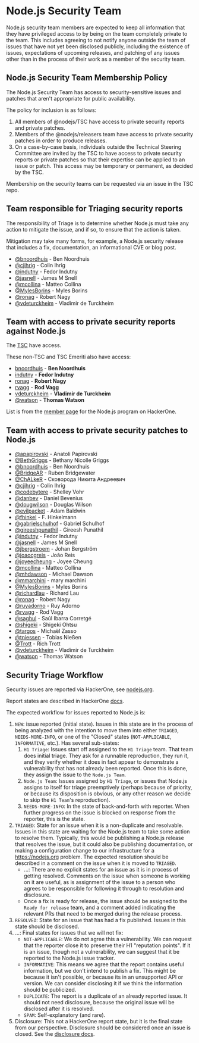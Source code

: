 # Node.js Security Team

Node.js security team members are expected to keep all information that they
have privileged access to by being on the team completely private to the team.
This includes agreeing to not notify anyone outside the team of issues that have
not yet been disclosed publicly, including the existence of issues, expectations
of upcoming releases, and patching of any issues other than in the process of
their work as a member of the security team.

## Node.js Security Team Membership Policy

The Node.js Security Team has access to security-sensitive issues and patches
that aren't appropriate for public availability.

The policy for inclusion is as follows:

1. All members of @nodejs/TSC have access to private security reports and
   private patches.
2. Members of the @nodejs/releasers team
   have access to private security patches in order to produce releases.
3. On a case-by-case basis, individuals outside the Technical Steering
   Committee are invited by the TSC to have access to private security reports
   or private patches so that their expertise can be applied to an issue or
   patch. This access may be temporary or permanent, as decided by the TSC.

Membership on the security teams can be requested via an issue in the TSC repo.

## Team responsible for Triaging security reports

The responsibility of Triage is to determine whether Node.js must take any
action to mitigate the issue, and if so, to ensure that the action is taken.

Mitigation may take many forms, for example, a Node.js security release that
includes a fix, documentation, an informational CVE or blog post.

<!-- ncu-team-sync.team(nodejs/security-triage) -->

* [@bnoordhuis](https://github.com/bnoordhuis) - Ben Noordhuis
* [@cjihrig](https://github.com/cjihrig) - Colin Ihrig
* [@indutny](https://github.com/indutny) - Fedor Indutny
* [@jasnell](https://github.com/jasnell) - James M Snell
* [@mcollina](https://github.com/mcollina) - Matteo Collina
* [@MylesBorins](https://github.com/MylesBorins) - Myles Borins
* [@ronag](https://github.com/ronag) - Robert Nagy
* [@vdeturckheim](https://github.com/vdeturckheim) - Vladimir de Turckheim

<!-- ncu-team-sync end -->

## Team with access to private security reports against Node.js

The [TSC](https://github.com/nodejs/node#tsc-technical-steering-committee)
have access.

These non-TSC and TSC Emeriti also have access:

* [bnoordhuis](https://github.com/bnoordhuis) - **Ben Noordhuis**
* [indutny](https://github.com/indutny) - **Fedor Indutny**
* [ronag](https://github.com/ronag) - **Robert Nagy**
* [rvagg](https://github.com/rvagg) - **Rod Vagg**
* [vdeturckheim](https://github.com/vdeturckheim) - **Vladimir de Turckheim**
* [@watson](https://github.com/watson) - **Thomas Watson**

List is from the [member page](https://hackerone.com/nodejs/team\_members) for
the Node.js program on HackerOne.

## Team with access to private security patches to Node.js

<!-- ncu-team-sync.team(nodejs-private/security) -->

* [@apapirovski](https://github.com/apapirovski) - Anatoli Papirovski
* [@BethGriggs](https://github.com/BethGriggs) - Bethany Nicolle Griggs
* [@bnoordhuis](https://github.com/bnoordhuis) - Ben Noordhuis
* [@BridgeAR](https://github.com/BridgeAR) - Ruben Bridgewater
* [@ChALkeR](https://github.com/ChALkeR) - Сковорода Никита Андреевич
* [@cjihrig](https://github.com/cjihrig) - Colin Ihrig
* [@codebytere](https://github.com/codebytere) - Shelley Vohr
* [@danbev](https://github.com/danbev) - Daniel Bevenius
* [@dougwilson](https://github.com/dougwilson) - Douglas Wilson
* [@evilpacket](https://github.com/evilpacket) - Adam Baldwin
* [@fhinkel](https://github.com/fhinkel) - F. Hinkelmann
* [@gabrielschulhof](https://github.com/gabrielschulhof) - Gabriel Schulhof
* [@gireeshpunathil](https://github.com/gireeshpunathil) - Gireesh Punathil
* [@indutny](https://github.com/indutny) - Fedor Indutny
* [@jasnell](https://github.com/jasnell) - James M Snell
* [@jbergstroem](https://github.com/jbergstroem) - Johan Bergström
* [@joaocgreis](https://github.com/joaocgreis) - João Reis
* [@joyeecheung](https://github.com/joyeecheung) - Joyee Cheung
* [@mcollina](https://github.com/mcollina) - Matteo Collina
* [@mhdawson](https://github.com/mhdawson) - Michael Dawson
* [@mmarchini](https://github.com/mmarchini) - mary marchini
* [@MylesBorins](https://github.com/MylesBorins) - Myles Borins
* [@richardlau](https://github.com/richardlau) - Richard Lau
* [@ronag](https://github.com/ronag) - Robert Nagy
* [@ruyadorno](https://github.com/ruyadorno) - Ruy Adorno
* [@rvagg](https://github.com/rvagg) - Rod Vagg
* [@saghul](https://github.com/saghul) - Saúl Ibarra Corretgé
* [@shigeki](https://github.com/shigeki) - Shigeki Ohtsu
* [@targos](https://github.com/targos) - Michaël Zasso
* [@tniessen](https://github.com/tniessen) - Tobias Nießen
* [@Trott](https://github.com/Trott) - Rich Trott
* [@vdeturckheim](https://github.com/vdeturckheim) - Vladimir de Turckheim
* [@watson](https://github.com/watson) - Thomas Watson

<!-- ncu-team-sync end -->

## Security Triage Workflow

Security issues are reported via HackerOne, see [nodejs.org](https://nodejs.org/en/security/#reporting-a-bug-in-node-js).

Report states are described in HackerOne [docs](https://docs.hackerone.com/programs/report-states.html).

The expected workflow for issues reported to Node.js is:

1. `NEW`: issue reported (initial state).  Issues in this state are in the
   process of being analyzed with the intention to move them into either
   `TRIAGED`, `NEEDS-MORE-INFO`, or one of the "Closed" states
   (`NOT-APPLICABLE`, `INFORMATIVE`, etc.). Has several sub-states:
   1. `H1 Triage`: Issues start off assigned to the `H1 Triage` team. That team
      does initial triage. They ask for a runnable reproduction, they run it,
      and they verify whether it does in fact appear to demonstrate a
      vulnerability that has not already been reported. Once this is done, they
      assign the issue to the `Node.js Team`.
   2. `Node.js Team`: Issues assigned by `H1 Triage`, or issues that Node.js
      assigns to itself for triage preemptively (perhaps because of priority, or
      because its disposition is obvious, or any other reason we decide to
      skip the `H1 Team`'s reproduction).
   3. `NEEDS-MORE-INFO`: In the state of back-and-forth with reporter. When
      further progress on the issue is blocked on response from the reporter,
      this is the state.
2. `TRIAGED`: State for an issue when it is a non-duplicate and resolvable.
   Issues in this state are waiting for the Node.js team to take some action to
   resolve them. Typically, this would be publishing a Node.js release that
   resolves the issue, but it could also be publishing documentation, or making
   a configuration change to our infrastructure for a <https://nodejs.org>
   problem. The expected resolution should be described in a comment on the
   issue when it is moved to `TRIAGED`.
   * ...: There are no explicit states for an issue as it is in process of
     getting resolved. Comments on the issue when someone is working on it are
     useful, as is assignment of the issue to a person who agrees to be
     responsible for following it through to resolution and disclosure.
   * Once a fix is ready for release, the issue should be assigned to the
     `Ready for release` team, and a comment added indicating the relevant PRs
     that need to be merged during the release process.
3. `RESOLVED`: State for an issue that has had a fix published. Issues in this
   state should be disclosed.
4. ...: Final states for issues that we will not fix:
   * `NOT-APPLICABLE`: We do not agree this a vulnerability. We can request
     that the reporter close it to preserve their H1 "reputation points".  If
     it is an issue, though not a vulnerability, we can suggest that it be
     reported to the Node.js issue tracker.
   * `INFORMATIVE`: This means we agree that the report contains useful
     information, but we don't intend to publish a fix. This might be because
     it isn't possible, or because its in an unsupported API or version. We
     can consider disclosing it if we  think the information should be
     publicized.
   * `DUPLICATE`: The report is a duplicate of an already reported issue. It
     should not need disclosure, because the original issue will be disclosed
     after it is resolved.
   * `SPAM`: Self-explanatory (and rare).
5. Disclosure: This not a HackerOne report state, but it is the final state
   from our perspective. Disclosure should be considered once an issue is
   closed. See the
   [disclosure docs](https://docs.hackerone.com/programs/disclosure.html).
